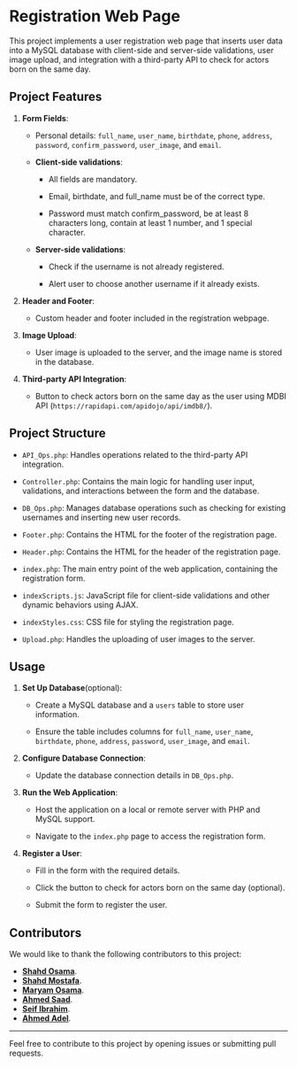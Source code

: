 # Registration Web Page

This project implements a user registration web page that inserts user data into a MySQL database with client-side and server-side validations, user image upload, and integration with a third-party API to check for actors born on the same day.

## Project Features

1. **Form Fields**:
   - Personal details: `full_name`, `user_name`, `birthdate`, `phone`, `address`, `password`, `confirm_password`, `user_image`, and `email`.
     
   - **Client-side validations**:
     
     - All fields are mandatory.
       
     - Email, birthdate, and full_name must be of the correct type.
       
     - Password must match confirm_password, be at least 8 characters long, contain at least 1 number, and 1 special character.
       
   - **Server-side validations**:
     
     - Check if the username is not already registered.
       
     - Alert user to choose another username if it already exists.

2. **Header and Footer**:
   
   - Custom header and footer included in the registration webpage.

3. **Image Upload**:
   
   - User image is uploaded to the server, and the image name is stored in the database.

4. **Third-party API Integration**:
   
   - Button to check actors born on the same day as the user using MDBI API (`https://rapidapi.com/apidojo/api/imdb8/`).

## Project Structure


- `API_Ops.php`: Handles operations related to the third-party API integration.
  
- `Controller.php`: Contains the main logic for handling user input, validations, and interactions between the form and the database.
  
- `DB_Ops.php`: Manages database operations such as checking for existing usernames and inserting new user records.
  
- `Footer.php`: Contains the HTML for the footer of the registration page.
  
- `Header.php`: Contains the HTML for the header of the registration page.
  
- `index.php`: The main entry point of the web application, containing the registration form.

- `indexScripts.js`: JavaScript file for client-side validations and other dynamic behaviors using AJAX.
  
- `indexStyles.css`: CSS file for styling the registration page.
  
- `Upload.php`: Handles the uploading of user images to the server.

## Usage

1. **Set Up Database**(optional):
   
   - Create a MySQL database and a `users` table to store user information.
     
   - Ensure the table includes columns for `full_name`, `user_name`, `birthdate`, `phone`, `address`, `password`, `user_image`, and `email`.

2. **Configure Database Connection**:
   
   - Update the database connection details in `DB_Ops.php`.

3. **Run the Web Application**:
   
   - Host the application on a local or remote server with PHP and MySQL support.
     
   - Navigate to the `index.php` page to access the registration form.

4. **Register a User**:
   
   - Fill in the form with the required details.
     
   - Click the button to check for actors born on the same day (optional).
     
   - Submit the form to register the user.

## Contributors

We would like to thank the following contributors to this project:

- [**Shahd Osama**](https://github.com/shahdosama10).
- [**Shahd Mostafa**](https://github.com/ShahdMostafa30).
- [**Maryam Osama**](https://github.com/maryamosama33).
- [**Ahmed Saad**](https://github.com/ahmedsaad123456).
- [**Seif Ibrahim**](https://github.com/Seif-Ibrahim1).
- [**Ahmed Adel**](https://github.com/Dola112).

---

Feel free to contribute to this project by opening issues or submitting pull requests.

